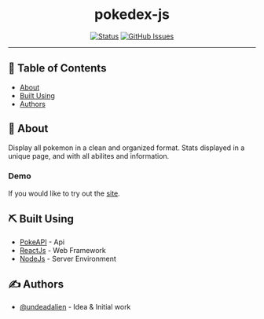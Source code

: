 <h1 align="center">pokedex-js</h1>

<div align="center">

[![Status](https://img.shields.io/badge/status-active-success.svg)]()
[![GitHub Issues](https://img.shields.io/github/issues/UndeadAlien/pokedex-js)](https://github.com/UndeadAlien/pokedex-js/issues)

</div>

---

## 📝 Table of Contents

- [About](#about)
- [Built Using](#built_using)
- [Authors](#authors)

## 🧐 About <a name = "about"></a>

Display all pokemon in a clean and organized format. Stats displayed in a unique page, and with all abilites and information.

### Demo <a name = "demo"></a>

If you would like to try out the <a href="https://pokedex-d114b.web.app/" target="_blank">site</a>.

## ⛏️ Built Using <a name = "built_using"></a>

- [PokeAPI](https://pokeapi.co/) - Api
- [ReactJs](https://reactjs.org/) - Web Framework
- [NodeJs](https://nodejs.org/en/) - Server Environment

## ✍️ Authors <a name = "authors"></a>

- [@undeadalien](https://github.com/undeadalien) - Idea & Initial work
